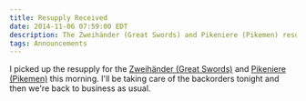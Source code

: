 ```yaml
---
title: Resupply Received
date: 2014-11-06 07:59:00 EDT
description: The Zweihänder (Great Swords) and Pikeniere (Pikemen) resupply has arrived, back to business as usual.
tags: Announcements
---
```

I picked up the resupply for the [Zweihänder (Great Swords)](/store/10mm-landsknechte/zweihander-great-swords.html) and [Pikeniere (Pikemen)](/store/10mm-landsknechte/pikeniere-pikemen.html) this morning. I'll be taking care of the backorders tonight and then we're back to business as usual.